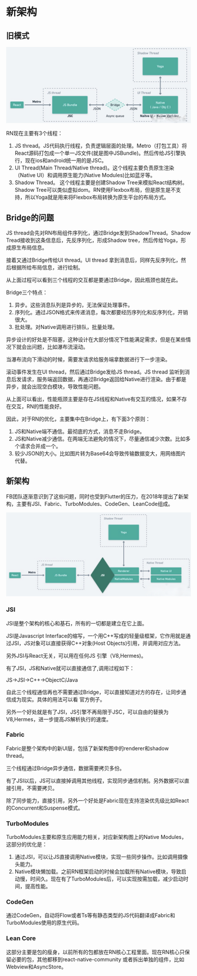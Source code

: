 # 新架构

## 旧模式

![旧模式](../../.vuepress/public/images/rn-old.jpeg)

RN现在主要有3个线程：

1. JS thread。JS代码执行线程，负责逻辑层面的处理。Metro（打包工具）将React源码打包成一个单一JS文件(就是图中JSBundle)。然后传给JS引擎执行，现在ios和android统一用的是JSC。
2. UI Thread(Main Thread/Native thread)。这个线程主要负责原生渲染（Native UI）和调用原生能力(Native Modules)比如蓝牙等。
3. Shadow Thread。 这个线程主要是创建Shadow Tree来模拟React结构树。Shadow Tree可以类似虚拟dom。RN使用Flexbox布局，但是原生是不支持，所以Yoga就是用来将Flexbox布局转换为原生平台的布局方式。

## Bridge的问题

JS thread会先对RN布局组件序列化，通过Bridge发到ShadowThread。Shadow Tread接收到这条信息后，先反序列化，形成Shadow tree，然后传给Yoga，形成原生布局信息。

接着又通过Bridge传给UI thread。UI thread 拿到消息后，同样先反序列化，然后根据所给布局信息，进行绘制。

从上面过程可以看到三个线程的交互都是要通过Bridge，因此瓶颈也就在此。

Bridge三个特点：

1. 异步。这些消息队列是异步的，无法保证处理事件。
2. 序列化。通过JSON格式来传递消息，每次都要经历序列化和反序列化，开销很大。
3. 批处理。对Native调用进行排队，批量处理。

异步设计的好处是不阻塞，这种设计在大部分情况下性能满足需求，但是在某些情况下就会出问题，比如瀑布流滚动。

当瀑布流向下滑动的时候，需要发请求给服务端拿数据进行下一步渲染。

滚动事件发生在UI thread，然后通过Bridge发给JS thread。JS thread 监听到消息后发请求，服务端返回数据，再通过Bridge返回给Native进行渲染。由于都是异步，就会出现空白模块，导致性能问题。

从上面可以看出，性能瓶颈主要是存在JS线程和Native有交互的情况，如果不存在交互，RN的性能良好。

因此，对于RN的优化，主要集中在Bridge上，有下面3个原则：

1. JS和Native端不通信。最彻底的方式，消息不走Bridge。
2. JS和Native减少通信。在两端无法避免的情况下，尽量通信减少次数。比如多个请求合并成一个。
3. 较少JSON的大小。比如图片转为Base64会导致传输数据变大，用网络图片代替。


## 新架构

FB团队逐渐意识到了这些问题，同时也受到Flutter的压力，在2018年提出了新架构，主要有JSI、Fabric、TurboModules、CodeGen、LeanCode组成。

![新架构](../../.vuepress/public/images/rn-new.jpeg)

### JSI
JSI是整个架构的核心和基石，所有的一切都是建立在它上面。

JSI是Javascript Interface的缩写，一个用C++写成的轻量级框架，它作用就是通过JSI，JS对象可以直接获得C++对象(Host Objects)引用，并调用对应方法。

另外JSI与React无关，可以用在任何JS 引擎（V8,Hermes)。

有了JSI，JS和Native就可以直接通信了,调用过程如下：

JS->JSI->C++->ObjectC/Java

自此三个线程通信再也不需要通过Bridge，可以直接知道对方的存在，让同步通信成为现实。具体的用法可以看 官方例子。

另外一个好处就是有了JSI，JS引擎不再局限于JSC，可以自由的替换为V8,Hermes，进一步提高JS解析执行的速度。

### Fabric
Fabric是整个架构中的新UI层，包括了新架构图中的renderer和shadow thread。

三个线程通过Bridge异步通信，数据需要拷贝多份。

有了JSI以后，JS可以直接掉调用其他线程，实现同步通信机制。另外数据可以直接引用，不需要拷贝。

除了同步能力，直接引用，另外一个好处是Fabric现在支持渲染优先级比如React的Concurrent和Suspense模式。

### TurboModules
TurboModules主要和原生应用能力相关，对应新架构图上的Native Modules，这部分的优化是：

1. 通过JSI，可以让JS直接调用Native模块，实现一些同步操作。比如调用摄像头能力。
2. Native模块懒加载。之前RN框架启动的时候会加载所有Native模块，导致启动慢，时间久。现在有了TurboModules后，可以实现按需加载，减少启动时间，提高性能。

### CodeGen
通过CodeGen，自动将Flow或者Ts等有静态类型的JS代码翻译成Fabric和TurboModules使用的原生代码。

### Lean Core
这部分主要是包的瘦身，以前所有的包都放在RN核心工程里面。现在RN核心只保留必要的包，其他都移到react-native-community 或者拆出单独的组件，比如Webview和AsyncStore。

